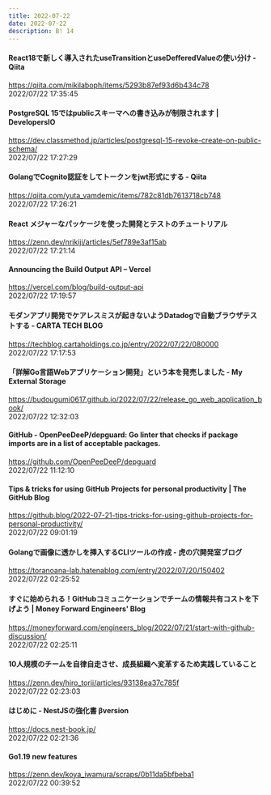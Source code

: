 ```yaml
---
title: 2022-07-22
date: 2022-07-22
description: B! 14
---
```


#### React18で新しく導入されたuseTransitionとuseDefferedValueの使い分け - Qiita
https://qiita.com/mikilaboph/items/5293b87ef93d6b434c78<br>
2022/07/22 17:35:45<br>


#### PostgreSQL 15ではpublicスキーマへの書き込みが制限されます | DevelopersIO
https://dev.classmethod.jp/articles/postgresql-15-revoke-create-on-public-schema/<br>
2022/07/22 17:27:29<br>


#### GolangでCognito認証をしてトークンをjwt形式にする - Qiita
https://qiita.com/yuta_vamdemic/items/782c81db7613718cb748<br>
2022/07/22 17:26:21<br>


#### React メジャーなパッケージを使った開発とテストのチュートリアル
https://zenn.dev/nrikiji/articles/5ef789e3af15ab<br>
2022/07/22 17:21:14<br>


#### Announcing the Build Output API – Vercel
https://vercel.com/blog/build-output-api<br>
2022/07/22 17:19:57<br>


#### モダンアプリ開発でケアレスミスが起きないようDatadogで自動ブラウザテストする - CARTA TECH BLOG
https://techblog.cartaholdings.co.jp/entry/2022/07/22/080000<br>
2022/07/22 17:17:53<br>


#### 「詳解Go言語Webアプリケーション開発」という本を発売しました - My External Storage
https://budougumi0617.github.io/2022/07/22/release_go_web_application_book/<br>
2022/07/22 12:32:03<br>


#### GitHub - OpenPeeDeeP/depguard: Go linter that checks if package imports are in a list of acceptable packages.
https://github.com/OpenPeeDeeP/depguard<br>
2022/07/22 11:12:10<br>


#### Tips & tricks for using GitHub Projects for personal productivity | The GitHub Blog
https://github.blog/2022-07-21-tips-tricks-for-using-github-projects-for-personal-productivity/<br>
2022/07/22 09:01:19<br>


#### Golangで画像に透かしを挿入するCLIツールの作成 - 虎の穴開発室ブログ
https://toranoana-lab.hatenablog.com/entry/2022/07/20/150402<br>
2022/07/22 02:25:52<br>


#### すぐに始められる！GitHubコミュニケーションでチームの情報共有コストを下げよう | Money Forward Engineers' Blog
https://moneyforward.com/engineers_blog/2022/07/21/start-with-github-discussion/<br>
2022/07/22 02:25:11<br>


#### 10人規模のチームを自律自走させ、成長組織へ変革するため実践していること
https://zenn.dev/hiro_torii/articles/93138ea37c785f<br>
2022/07/22 02:23:03<br>


#### はじめに - NestJSの強化書 βversion
https://docs.nest-book.jp/<br>
2022/07/22 02:21:36<br>


#### Go1.19 new features
https://zenn.dev/koya_iwamura/scraps/0b11da5bfbeba1<br>
2022/07/22 00:39:52<br>


